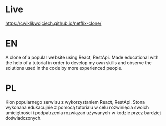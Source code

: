# Live
https://cwiklikwojciech.github.io/netflix-clone/

# EN
A clone of a popular website using React, RestApi. Made educational with the help of a tutorial in order to develop my own skills and observe the solutions used in the code by more experienced people.

# PL
Klon popularnego serwisu z wykorzystaniem React, RestApi. Stona wykonana edukacujnie z pomocą tutorialu w celu rozwinięcia swoich umiejętności i podpatrzenia rozwiązań używanych w kodzie przez bardziej doświadczonych.
